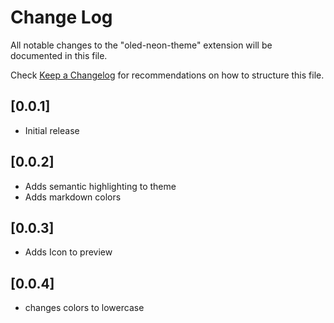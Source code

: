 # Change Log

All notable changes to the "oled-neon-theme" extension will be documented in this file.

Check [Keep a Changelog](http://keepachangelog.com/) for recommendations on how to structure this file.

## [0.0.1]

- Initial release

## [0.0.2]

- Adds semantic highlighting to theme
- Adds markdown colors

## [0.0.3]

- Adds Icon to preview

## [0.0.4]

- changes colors to lowercase
